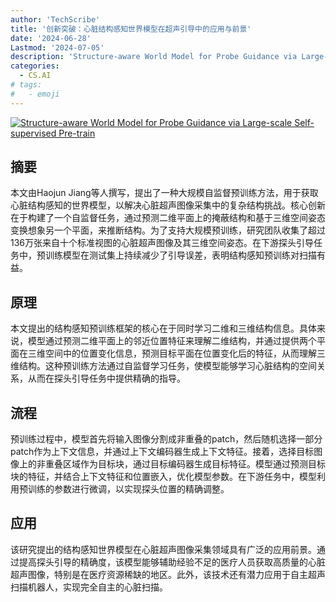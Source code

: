 ```yaml
---
author: 'TechScribe'
title: '创新突破：心脏结构感知世界模型在超声引导中的应用与前景'
date: '2024-06-28'
Lastmod: '2024-07-05'
description: 'Structure-aware World Model for Probe Guidance via Large-scale Self-supervised Pre-train'
categories:
  - CS.AI
# tags:
#   - emoji
---
```


[![Structure-aware World Model for Probe Guidance via Large-scale Self-supervised Pre-train](https://arxiv-research-1301205113.cos.ap-guangzhou.myqcloud.com/images/2406.19756v1.pdf_0.jpg)](https://arxiv.org/abs/2406.19756v1)

## 摘要

本文由Haojun Jiang等人撰写，提出了一种大规模自监督预训练方法，用于获取心脏结构感知的世界模型，以解决心脏超声图像采集中的复杂结构挑战。核心创新在于构建了一个自监督任务，通过预测二维平面上的掩蔽结构和基于三维空间姿态变换想象另一个平面，来推断结构。为了支持大规模预训练，研究团队收集了超过136万张来自十个标准视图的心脏超声图像及其三维空间姿态。在下游探头引导任务中，预训练模型在测试集上持续减少了引导误差，表明结构感知预训练对扫描有益。<!--more-->

## 原理

本文提出的结构感知预训练框架的核心在于同时学习二维和三维结构信息。具体来说，模型通过预测二维平面上的邻近位置特征来理解二维结构，并通过提供两个平面在三维空间中的位置变化信息，预测目标平面在位置变化后的特征，从而理解三维结构。这种预训练方法通过自监督学习任务，使模型能够学习心脏结构的空间关系，从而在探头引导任务中提供精确的指导。

## 流程

预训练过程中，模型首先将输入图像分割成非重叠的patch，然后随机选择一部分patch作为上下文信息，并通过上下文编码器生成上下文特征。接着，选择目标图像上的非重叠区域作为目标块，通过目标编码器生成目标特征。模型通过预测目标块的特征，并结合上下文特征和位置嵌入，优化模型参数。在下游任务中，模型利用预训练的参数进行微调，以实现探头位置的精确调整。

## 应用

该研究提出的结构感知世界模型在心脏超声图像采集领域具有广泛的应用前景。通过提高探头引导的精确度，该模型能够辅助经验不足的医疗人员获取高质量的心脏超声图像，特别是在医疗资源稀缺的地区。此外，该技术还有潜力应用于自主超声扫描机器人，实现完全自主的心脏扫描。
